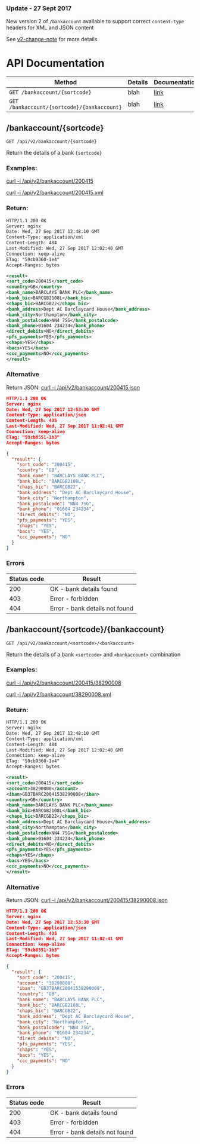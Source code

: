 ### Update - 27 Sept 2017
New version 2 of `/bankaccount` available to support correct `content-type` headers for XML and JSON content

See [v2-change-note](/api/v2) for more details

# API Documentation

Method | Details | Documentation
---|---|---
`GET /bankaccount/{sortcode}` | blah | [link](/docs/v2/bankaccount/sortcode) 
`GET /bankaccount/{sortcode}/{bankaccount}` | blah | [link](/docs/v2/bankaccount/sortcode/bankaccount) 


## /bankaccount/{sortcode}

`GET /api/v2/bankaccount/{sortcode}`

Return the details of a bank `{sortcode}`

### Examples: 

[curl -i /api/v2/bankaccount/200415](/api/v2/bankaccount/200415)

[curl -i /api/v2/bankaccount/200415.xml](/api/v2/bankaccount/200415.xml)

### Return:
```xml
HTTP/1.1 200 OK
Server: nginx
Date: Wed, 27 Sep 2017 12:48:10 GMT
Content-Type: application/xml
Content-Length: 484
Last-Modified: Wed, 27 Sep 2017 12:02:40 GMT
Connection: keep-alive
ETag: "59cb9360-1e4"
Accept-Ranges: bytes

<result>
<sort_code>200415</sort_code>
<country>GB</country>
<bank_name>BARCLAYS BANK PLC</bank_name>
<bank_bic>BARCGB2108L</bank_bic>
<chaps_bic>BARCGB22</chaps_bic>
<bank_address>Dept AC Barclaycard House</bank_address>
<bank_city>Northampton</bank_city>
<bank_postalcode>NN4 7SG</bank_postalcode>
<bank_phone>01604 234234</bank_phone>
<direct_debits>NO</direct_debits>
<pfs_payments>YES</pfs_payments>
<chaps>YES</chaps>
<bacs>YES</bacs>
<ccc_payments>NO</ccc_payments>
</result>
```

### Alternative
Return JSON: [curl -i /api/v2/bankaccount/200415.json](/api/v2/bankaccount/200415.json)

```json
HTTP/1.1 200 OK
Server: nginx
Date: Wed, 27 Sep 2017 12:53:30 GMT
Content-Type: application/json
Content-Length: 435
Last-Modified: Wed, 27 Sep 2017 11:02:41 GMT
Connection: keep-alive
ETag: "59cb8551-1b3"
Accept-Ranges: bytes

{
  "result": {
    "sort_code": "200415",
    "country": "GB",
    "bank_name": "BARCLAYS BANK PLC",
    "bank_bic": "BARCGB2108L",
    "chaps_bic": "BARCGB22",
    "bank_address": "Dept AC Barclaycard House",
    "bank_city": "Northampton",
    "bank_postalcode": "NN4 7SG",
    "bank_phone": "01604 234234",
    "direct_debits": "NO",
    "pfs_payments": "YES",
    "chaps": "YES",
    "bacs": "YES",
    "ccc_payments": "NO"
  }
}
```

### Errors
Status code|Result
---|---
200|OK - bank details found
403|Error - forbidden
404|Error - bank details not found

## /bankaccount/{sortcode}/{bankaccount}

`GET /api/v2/bankaccount/<sortcode>/<bankaccount>`

Return the details of a bank `<sortcode>` and `<bankaccount>` combination

### Examples: 

[curl -i /api/v2/bankaccount/200415/38290008](/api/v2/bankaccount/200415/38290008)

[curl -i /api/v2/bankaccount/38290008.xml](/api/v2/bankaccount/200415/38290008.xml)

### Return:
```xml
HTTP/1.1 200 OK
Server: nginx
Date: Wed, 27 Sep 2017 12:48:10 GMT
Content-Type: application/xml
Content-Length: 484
Last-Modified: Wed, 27 Sep 2017 12:02:40 GMT
Connection: keep-alive
ETag: "59cb9360-1e4"
Accept-Ranges: bytes

<result>
<sort_code>200415</sort_code>
<account>38290008</account>
<iban>GB37BARC20041538290008</iban>
<country>GB</country>
<bank_name>BARCLAYS BANK PLC</bank_name>
<bank_bic>BARCGB2108L</bank_bic>
<chaps_bic>BARCGB22</chaps_bic>
<bank_address>Dept AC Barclaycard House</bank_address>
<bank_city>Northampton</bank_city>
<bank_postalcode>NN4 7SG</bank_postalcode>
<bank_phone>01604 234234</bank_phone>
<direct_debits>NO</direct_debits>
<pfs_payments>YES</pfs_payments>
<chaps>YES</chaps>
<bacs>YES</bacs>
<ccc_payments>NO</ccc_payments>
</result>
```

### Alternative
Return JSON: [curl -i /api/v2/bankaccount/200415/38290008.json](/api/v2/bankaccount/200415/38290008.json)

```json
HTTP/1.1 200 OK
Server: nginx
Date: Wed, 27 Sep 2017 12:53:30 GMT
Content-Type: application/json
Content-Length: 435
Last-Modified: Wed, 27 Sep 2017 11:02:41 GMT
Connection: keep-alive
ETag: "59cb8551-1b3"
Accept-Ranges: bytes

{
  "result": {
    "sort_code": "200415",
    "account": "38290008",
    "iban": "GB37BARC20041538290008",
    "country": "GB",
    "bank_name": "BARCLAYS BANK PLC",
    "bank_bic": "BARCGB2108L",
    "chaps_bic": "BARCGB22",
    "bank_address": "Dept AC Barclaycard House",
    "bank_city": "Northampton",
    "bank_postalcode": "NN4 7SG",
    "bank_phone": "01604 234234",
    "direct_debits": "NO",
    "pfs_payments": "YES",
    "chaps": "YES",
    "bacs": "YES",
    "ccc_payments": "NO"
  }
}
```

### Errors
Status code|Result
---|---
200|OK - bank details found
403|Error - forbidden
404|Error - bank details not found

